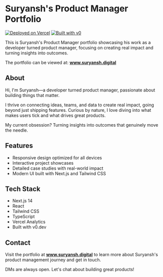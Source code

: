 # Suryansh's Product Manager Portfolio

[![Deployed on Vercel](https://img.shields.io/badge/Deployed%20on-Vercel-black?style=for-the-badge&logo=vercel)](https://vercel.com/suryanshchauhans-projects/v0-developer-portfolio4)
[![Built with v0](https://img.shields.io/badge/Built%20with-v0.dev-black?style=for-the-badge)](https://v0.dev/chat/projects/FJjPmMjXpCc)

This is Suryansh's Product Manager portfolio showcasing his work as a developer turned product manager, focusing on creating real impact and turning insights into outcomes.

The portfolio can be viewed at: **www.suryansh.digital**

## About

Hi, I'm Suryansh—a developer turned product manager, passionate about building things that matter.

I thrive on connecting ideas, teams, and data to create real impact, going beyond just shipping features. Curious by nature, I love diving into what makes users tick and what drives great products.

My current obsession? Turning insights into outcomes that genuinely move the needle.

## Features

- Responsive design optimized for all devices
- Interactive project showcases
- Detailed case studies with real-world impact
- Modern UI built with Next.js and Tailwind CSS

## Tech Stack

- Next.js 14
- React
- Tailwind CSS
- TypeScript
- Vercel Analytics
- Built with v0.dev

## Contact

Visit the portfolio at **www.suryansh.digital** to learn more about Suryansh's product management journey and get in touch.

DMs are always open. Let's chat about building great products!
